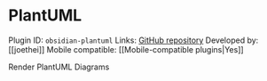# PlantUML

Plugin ID: `obsidian-plantuml`
Links: [GitHub repository](https://github.com/joethei/obsidian-plantuml)
Developed by: [[joethei]]
Mobile compatible: [[Mobile-compatible plugins|Yes]]

Render PlantUML Diagrams
